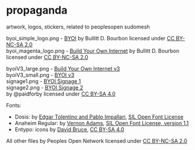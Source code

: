 # propaganda
artwork, logos, stickers, related to peoplesopen sudomesh

byoi_simple_logo.png - [BYOI](https://raw.githubusercontent.com/sudomesh/propaganda/master/stickers/byoi_simple_logo.png) by Bullitt D. Bourbon licensed under [CC BY-NC-SA 2.0](https://creativecommons.org/licenses/by-nc-sa/2.0/)  
byoi_magenta_logo.png - [Build Your Own Internet](https://raw.githubusercontent.com/sudomesh/propaganda/master/stickers/byoi_magenta_logo.png) by Bullitt D. Bourbon licensed under [CC BY-NC-SA 2.0](https://creativecommons.org/licenses/by-nc-sa/2.0/)   

byoiV3_large.png - [Build Your Own Internet v3](https://raw.githubusercontent.com/sudomesh/propaganda/master/stickers/byoiV3_large.png)   
byoiV3_small.png - [BYOI v3](https://raw.githubusercontent.com/sudomesh/propaganda/master/stickers/byoiV3_small.png)   
signage1.png - [BYOI Signage 1](https://raw.githubusercontent.com/sudomesh/propaganda/master/signage/signage1.png)   
signage2.png - [BYOI Signage 2](https://raw.githubusercontent.com/sudomesh/propaganda/master/signage/signage2.png)   
by @paidforby licensed under [CC BY-SA 4.0](https://creativecommons.org/licenses/by-sa/4.0/)   

Fonts:
- Dosis: by [Edgar Tolentino and Pablo Impallari](http://www.impallari.com), [SIL Open Font License](http://scripts.sil.org/OFL)
- Anaheim Regular: by [Vernon Adams](https://github.com/vernnobile/anaheimFont), [SIL Open Font License, version 1.1](https://github.com/vernnobile/anaheimFont/blob/master/OFL.txt)
- Entypo: icons by [David Bruce](http://www.entypo.com), [CC BY-SA 4.0](https://creativecommons.org/licenses/by-sa/4.0/)

All other files by Peoples Open Network licensed under [CC BY-NC-SA 2.0](https://creativecommons.org/licenses/by-nc-sa/2.0/)   
